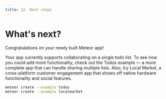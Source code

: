 ```yaml
---
title: 12. Next steps
---
```


# What's next?

Congratulations on your newly built Meteor app!

Your app currently supports collaborating on a single todo list. To see how you
could add more functionality, check out the Todos example &mdash; a more
complete app that can handle sharing multiple lists. Also, try Local Market, a
cross-platform customer engagement app that shows off native hardware
functionality and social features.

```bash
meteor create --example todos
meteor create --example localmarket
```

<!-- md shared/next-steps.md -->
